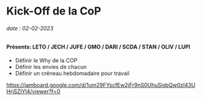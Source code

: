 # Kick-Off de la CoP
###### date : 02-02-2023
#### Présents: LETO / JECH / JUFE / GMO / DARI / SCDA / STAN / OLIV / LUPI



- Définir le Why de la COP
- Définir les envies de chacun
- Définir un créneau hebdomadaire pour travail

https://jamboard.google.com/d/1um29FYscfEw2jFr9nS0UhuSisbQw0zl43UHrjSZlYl4/viewer?f=0
